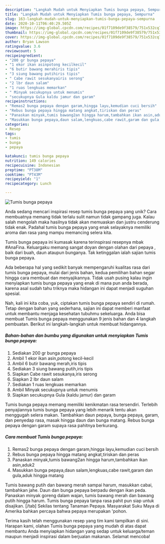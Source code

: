 ```yaml
---
description: "Langkah Mudah untuk Menyiapkan Tumis bunga pepaya, Sempurna"
title: "Langkah Mudah untuk Menyiapkan Tumis bunga pepaya, Sempurna"
slug: 163-langkah-mudah-untuk-menyiapkan-tumis-bunga-pepaya-sempurna
date: 2020-10-11T06:40:29.505Z
image: https://img-global.cpcdn.com/recipes/01f7109de9f38579/751x532cq70/tumis-bunga-pepaya-foto-resep-utama.jpg
thumbnail: https://img-global.cpcdn.com/recipes/01f7109de9f38579/751x532cq70/tumis-bunga-pepaya-foto-resep-utama.jpg
cover: https://img-global.cpcdn.com/recipes/01f7109de9f38579/751x532cq70/tumis-bunga-pepaya-foto-resep-utama.jpg
author: Bryan Lawson
ratingvalue: 3.6
reviewcount: 5
recipeingredient:
- "200 gr bunga pepaya"
- "1 ekor ikan asinpotong kecilkecil"
- "6 butir bawang merahiris tipis"
- "3 siung bawang putihiris tipis"
- " Cabe rawit sesukanyairis serong"
- "2 lbr daun salam"
- "1 ruas lengkuas memarkan"
- " Minyak secukupnya untuk menumis"
- "secukupnya Gula kaldu jamur dan garam"
recipeinstructions:
- "Remas2 bunga pepaya dengan garam,hingga layu,kemudian cuci bersih"
- "Rebus bunga pepaya hingga matang angkat,tiriskan dan peras"
- "Panaskan minyak,tumis bawang2an hingga harum,tambahkan ikan asin,aduk2"
- "Masukkan bunga pepaya,daun salam,lengkuas,cabe rawit,garam dan gula,aduk hingga matang"
categories:
- Resep
tags:
- tumis
- bunga
- pepaya

katakunci: tumis bunga pepaya 
nutrition: 149 calories
recipecuisine: Indonesian
preptime: "PT38M"
cooktime: "PT43M"
recipeyield: "1"
recipecategory: Lunch

---
```



![Tumis bunga pepaya](https://img-global.cpcdn.com/recipes/01f7109de9f38579/751x532cq70/tumis-bunga-pepaya-foto-resep-utama.jpg)

Anda sedang mencari inspirasi resep tumis bunga pepaya yang unik? Cara membuatnya memang tidak terlalu sulit namun tidak gampang juga. Kalau salah mengolah maka hasilnya tidak akan memuaskan dan justru cenderung tidak enak. Padahal tumis bunga pepaya yang enak selayaknya memiliki aroma dan rasa yang mampu memancing selera kita.

Tumis bunga pepaya ini kumasak karena terinspirasi resepnya mbak #AnaFina. Keluargaku memang sangat doyan dengan olahan dari pepaya , baik dari buah, daun ataupun bunganya. Tak ketinggalan ialah sajian tumis bunga pepaya.

Ada beberapa hal yang sedikit banyak mempengaruhi kualitas rasa dari tumis bunga pepaya, mulai dari jenis bahan, kedua pemilihan bahan segar hingga cara membuat dan menyajikannya. Tidak usah pusing kalau ingin menyiapkan tumis bunga pepaya yang enak di mana pun anda berada, karena asal sudah tahu triknya maka hidangan ini dapat menjadi suguhan spesial.


Nah, kali ini kita coba, yuk, ciptakan tumis bunga pepaya sendiri di rumah. Tetap dengan bahan yang sederhana, sajian ini dapat memberi manfaat untuk membantu menjaga kesehatan tubuhmu sekeluarga. Anda bisa membuat Tumis bunga pepaya menggunakan 9 jenis bahan dan 4 langkah pembuatan. Berikut ini langkah-langkah untuk membuat hidangannya.

<!--inarticleads1-->

##### Bahan-bahan dan bumbu yang digunakan untuk menyiapkan Tumis bunga pepaya:

1. Sediakan 200 gr bunga pepaya
1. Ambil 1 ekor ikan asin,potong kecil-kecil
1. Ambil 6 butir bawang merah,iris tipis
1. Sediakan 3 siung bawang putih,iris tipis
1. Siapkan  Cabe rawit sesukanya,iris serong
1. Siapkan 2 lbr daun salam
1. Sediakan 1 ruas lengkuas memarkan
1. Ambil  Minyak secukupnya untuk menumis
1. Siapkan secukupnya Gula (kaldu jamur) dan garam


Tumis bunga pepaya memang memiliki kenikmatan rasa tersendiri. Terlebih penyajiannya tumis bunga pepaya yang lebih menarik tentu akan menggugah selera makan. Tambahkan daun pepaya, bunga pepaya, garam, dan penyedap rasa, masak hingga daun dan bunga matang. Rebus bunga pepaya dengan garam supaya rasa pahitnya berkurang. 

<!--inarticleads2-->

##### Cara membuat Tumis bunga pepaya:

1. Remas2 bunga pepaya dengan garam,hingga layu,kemudian cuci bersih
1. Rebus bunga pepaya hingga matang angkat,tiriskan dan peras
1. Panaskan minyak,tumis bawang2an hingga harum,tambahkan ikan asin,aduk2
1. Masukkan bunga pepaya,daun salam,lengkuas,cabe rawit,garam dan gula,aduk hingga matang


Tumis bawang putih dan bawang merah sampai harum, masukkan cabai, tambahkan jahe. Daun dan bunga pepaya berpadu dengan ikan peda. Panaskan minyak goreng dalam wajan, tumis bawang merah dan bawang putih hingga harum. Tumis bunga pepaya tanpa rasa pahit pun siap untuk disajikan. [/tab] Sekilas tentang Tanaman Pepaya. Masyarakat Suku Maya di Amerika bahkan percaya bahwa pepaya merupakan &#39;pohon. 

Terima kasih telah menggunakan resep yang tim kami tampilkan di sini. Harapan kami, olahan Tumis bunga pepaya yang mudah di atas dapat membantu Anda menyiapkan hidangan yang sedap untuk keluarga/teman maupun menjadi inspirasi dalam berjualan makanan. Selamat mencoba!
